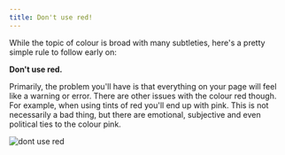 ```yaml
---
title: Don't use red!
---
```


<div class="panels">
<div>

While the topic of colour is broad with many subtleties, here's a pretty simple rule to follow early on:

**Don't use red.**

Primarily, the problem you'll have is that everything on your page will feel like a warning or error. There are other issues with the colour red though. For example, when using tints of red you'll end up with pink. This is not necessarily a bad thing, but there are emotional, subjective and even political ties to the colour pink.

</div>
<div>

![dont use red](../bad-red-site.gif)

</div>
</div>